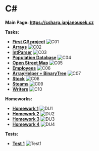 # C#

**Main Page: https://csharp.janjanousek.cz**

**Tasks:**
* [**First C# project**](https://github.com/patrick11514/VSB/tree/main/CSharp/C1)
    ![C01](https://upload.patrick115.eu/screenshot/jan_CSharp1.png)
* [**Arrays**](https://github.com/patrick11514/VSB/tree/main/CSharp/C2)
    ![C02](https://upload.patrick115.eu/screenshot/jan_CSharp2.png)
* [**IntParser**](https://github.com/patrick11514/VSB/tree/main/CSharp/C03)
    ![C03](https://upload.patrick115.eu/screenshot/jan_CSharp3.png)
* [**Population Database**](https://github.com/patrick11514/VSB/tree/main/CSharp/C04)
    ![C04](https://upload.patrick115.eu/screenshot/jan_CSharp4.png)
* [**Open Street Map**](https://github.com/patrick11514/VSB/tree/main/CSharp/C05)
    ![C05](https://upload.patrick115.eu/screenshot/jan_CSharp5.png)
* [**Employees**](https://github.com/patrick11514/VSB/tree/main/CSharp/C06)
    ![C06](https://upload.patrick115.eu/screenshot/jan_CSharp6.png)
* [**ArrayHelper + BinaryTree**](https://github.com/patrick11514/VSB/tree/main/CSharp/C07)
    ![C07](https://upload.patrick115.eu/screenshot/jan_CSharp7.png)
* [**Stock**](https://github.com/patrick11514/VSB/tree/main/CSharp/C08)
    ![C08](https://upload.patrick115.eu/screenshot/jan_CSharp8.png)
* [**Steams**](https://github.com/patrick11514/VSB/tree/main/CSharp/C09)
    ![C09](https://upload.patrick115.eu/screenshot/jan_CSharp9.png)
* [**Writers**](https://github.com/patrick11514/VSB/tree/main/CSharp/C10)
    ![C10](https://upload.patrick115.eu/screenshot/jan_CSharp10.png)

**Homeworks:**
* [**Homework 1**](https://github.com/patrick11514/VSB/tree/main/CSharp/DU1)
    ![DU1](https://upload.patrick115.eu/screenshot/CSharp_DU1.png)
* [**Homework 2**](https://github.com/patrick11514/VSB/tree/main/CSharp/DU2)
    ![DU2](https://upload.patrick115.eu/screenshot/CSharp_DU2.png)
* [**Homework 3**](https://github.com/patrick11514/VSB/tree/main/CSharp/DU3)
    ![DU3](https://upload.patrick115.eu/screenshot/CSharp_DU3)
* [**Homework 4**](https://github.com/patrick11514/VSB/tree/main/CSharp/DU4)
    ![DU4](https://upload.patrick115.eu/screenshot/jan_CSharp_DU4.png)

**Tests:**
* [**Test 1**](https://github.com/patrick11514/VSB/tree/main/CSharp/Test1)
    ![Test1](https://upload.patrick115.eu/screenshot/CSharp_Test1.png)